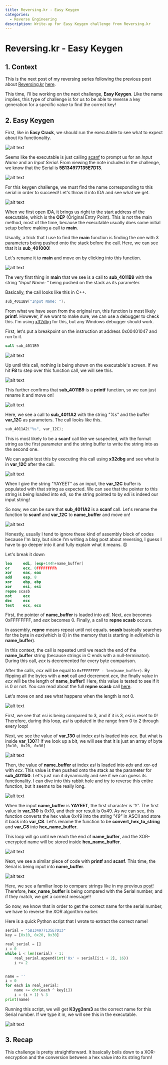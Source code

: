 ```yaml
---
title: Reversing.kr - Easy Keygen
categories:
  - Reverse Engineering
description: Write-up for Easy Keygen challenge from Reversing.kr
---
```


# Reversing.kr - Easy Keygen

## 1. Context


This is the next post of my reversing series following the previous post about [Reversing.kr](http://reversing.kr/index.php) [here](https://cdong1012.github.io/reverse%20engineering/2020/09/05/Reversing-kr-1/).


This time, I'll be working on the next challenge, **Easy Keygen**. Like the name implies, this type of challenge is for us to be able to reverse a key generation for a specific value to find the correct key!


## 2. Easy Keygen


First, like in **Easy Crack**, we should run the executable to see what to expect about its functionality.


![alt text](/uploads/EK1.PNG)


Seems like the executable is just calling [scanf](http://www.cplusplus.com/reference/cstdio/scanf/) to prompt us for an *Input Name* and an *Input Serial*. From viewing the note included in the challenge, we know that the Serial is **5B134977135E7D13**.

![alt text](/uploads/EK2.PNG)


For this keygen challenge, we must find the name corresponding to this serial in order to succeed! Let's throw it into IDA and see what we get.


![alt text](/uploads/EK3.PNG)

When we first open IDA, it brings us right to the start address of the executable, which is the **OEP** (Original Entry Point). This is not the main method, most of the time, because the executable usually does some initial setup before making a call to **main**.


Usually, a trick that I use to find the **main** function is finding the one with 3 parameters being pushed onto the stack before the call. Here, we can see that it is **sub_401000**!

Let's rename it to **main** and move on by clicking into this function.


![alt text](/uploads/EK4.PNG)


The very first thing in **main** that we see is a call to **sub_4011B9** with the string *"Input Name: "* being pushed on the stack as its parameter.


Basically, the call looks like this in C++.

``` cpp
sub_4011B9("Input Name: ");
```


From what we have seen from the original run, this function is most likely **printf**. However, if we want to make sure, we can use a debugger to check this. I'm using [x32dbg](https://x64dbg.com/#start) for this, but any Windows debugger should work.


First, let's put a breakpoint on the instruction at address 0x00401047 and run to it.

``` nasm
call sub_4011B9
```

![alt text](/uploads/EK5.PNG)


Up until this call, nothing is being shown on the executable's screen. If we hit **F8** to step over this function call, we will see this.


![alt text](/uploads/EK6.PNG)


This further confirms that **sub_4011B9** is a **printf** function, so we can just rename it and move on!

![alt text](/uploads/EK7.PNG)


Here, we see a call to **sub_4011A2** with the string *"%s"* and the buffer **var_12C** as parameters. The call looks like this.


``` cpp
sub_4011A2("%s", var_12C);
```

This is most likely to be a **scanf** call like we suspected, with the format string as the first parameter and the string buffer to write the string into as the second one.


We can again test this by executing this call using **x32dbg** and see what is in **var_12C** after the call.


![alt text](/uploads/EK8.PNG)


When I give the string "YAYEET" as an input, the **var_12C** buffer is populated with that string as expected. We can see that the pointer to this string is being loaded into _edi_, so the string pointed to by _edi_ is indeed our input string!

So now, we can be sure that **sub_4011A2** is a **scanf** call. Let's rename the function to **scanf** and **var_12C** to **name_buffer** and move on!

![alt text](/uploads/EK9.PNG)


Honestly, usually I tend to ignore these kind of assembly block of codes because I'm lazy, but since I'm writing a blog post about reversing, I guess I have to go deeper into it and fully explain what it means. :disappointed:


Let's break it down

``` nasm
lea     edi, [esp+144h+name_buffer]
or      ecx, 0FFFFFFFFh
xor     eax, eax
add     esp, 8
xor     ebp, ebp
xor     esi, esi
repne scasb
not     ecx
dec     ecx
test    ecx, ecx
```

First, the pointer of **name_buffer** is loaded into *edi*. Next, *ecx* becomes 0xFFFFFFFF, and *eax* becomes 0. Finally, a call to **repne scasb** occurs.


In assembly, **repne** means repeat until not equals. **scasb** basically searches for the byte in *eax*(which is 0) in the memory that is starting in *edi*(which is **name_buffer**).


In this context, the call is repeated until we reach the end of the **name_buffer** string (because strings in C ends with a null-terminator). During this call, *ecx* is decremented for every byte comparison.


After the calls, *ecx* will be equal to ``` 0xFFFFFFFF - len(name_buffer) ```. By flipping all the bytes with a **not** call and decrement *ecx*, the finally value in *ecx* will be the length of **name_buffer**!! Here, this value is tested to see if it is 0 or not. You can read about the full **repne scasb** call [here](https://www.aldeid.com/wiki/X86-assembly/Instructions/scasb).


Let's move on and see what happens when the length is not 0.


![alt text](/uploads/EK10.PNG)


First, we see that *esi* is being compared to 3, and if it is 3, *esi* is reset to 0! Therefore, during this loop, *esi* is updated in the range from 0 to 2 through every loop!


Next, we see the value of **var_130** at index *esi* is loaded into *ecx*. But what is inside **var_130**?? If we look up a bit, we will see that it is just an array of byte ``` [0x10, 0x20, 0x30] ```


![alt text](/uploads/EK11.PNG)


Then, the value of **name_buffer** at index *esi* is loaded into *edx* and xor-ed with *ecx*. This value is then pushed onto the stack as the parameter for **sub_401150**. Let's just run it dynamically and see if we can guess its functionality. I can dive into this rabbit hole and try to reverse this entire function, but it seems to be really long.


![alt text](/uploads/EK12.PNG)

When the input **name_buffer** is **YAYEET**, the first character is *'Y'*. The first value in **var_130** is 0x10, and their xor result is 0x49. As we can see, this function converts the hex value 0x49 into the string *"49"* in ASCII and store it back into **var_C8**. Let's rename the function to be **convert_hex_to_string** and **var_C8** into **hex_name_buffer**.

This loop will go until we reach the end of **name_buffer**, and the XOR-encrypted name will be stored inside **hex_name_buffer**.


![alt text](/uploads/EK13.PNG)


Next, we see a similar piece of code with **printf** and **scanf**. This time, the Serial is being input into **name_buffer**.


![alt text](/uploads/EK14.PNG)

Here, we see a familiar loop to compare strings like in my previous [post](https://cdong1012.github.io/reverse%20engineering/2020/09/05/Reversing-kr-1/)! Therefore, **hex_name_buffer** is being compared with the Serial number, and if they match, we get a correct message!!


So now, we know that in order to get the correct name for the serial number, we have to reverse the XOR algorithm earlier.

Here is a quick Python script that I wrote to extract the correct name!


``` python
serial = "5B134977135E7D13"
key = [0x10, 0x20, 0x30]

real_serial = []
i = 0
while i < len(serial) - 1:
    real_serial.append(int('0x' + serial[i:i + 2], 16))
    i += 2


name = ''
i = 0
for each in real_serial:
    name += chr(each ^ key[i])
    i = (i + 1) % 3
print(name)
```

Running this script, we will get **K3yg3nm3** as the correct name for this Serial number. If we type it in, we will see this in the executable.

![alt text](/uploads/EK15.PNG)


## 3. Recap

This challenge is pretty straightforward. It basically boils down to a XOR-encryption and the conversion between a hex value into its string form!
